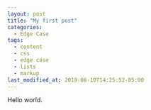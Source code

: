 ```yaml
---
layout: post
title: "My first post"
categories:
  - Edge Case
tags:
  - content
  - css
  - edge case
  - lists
  - markup
last_modified_at: 2019-08-10T14:25:52-05:00
---
```


Hello world.
